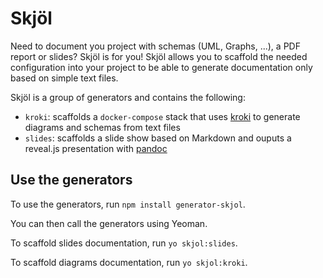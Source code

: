 # Skjöl

Need to document you project with schemas (UML, Graphs, ...), a PDF report or slides? Skjöl is for you! Skjöl allows you to scaffold the needed configuration into your project to be able to generate documentation only based on simple text files.

Skjöl is a group of generators and contains the following:

- `kroki`: scaffolds a `docker-compose` stack that uses [kroki](https://kroki.io/) to generate diagrams and schemas from text files
- `slides`: scaffolds a slide show based on Markdown and ouputs a reveal.js presentation with [pandoc](https://pandoc.org/)

## Use the generators

To use the generators, run `npm install generator-skjol`.

You can then call the generators using Yeoman.

To scaffold slides documentation, run `yo skjol:slides`.

To scaffold diagrams documentation, run `yo skjol:kroki`.
